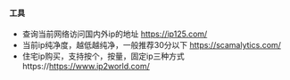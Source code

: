 #### 工具
* 查询当前网络访问国内外ip的地址 https://ip125.com/
* 当前ip纯净度，越低越纯净，一般推荐30分以下 https://scamalytics.com/ 
* 住宅ip购买，支持按个，按量，固定ip三种方式 https://https://www.ip2world.com/
